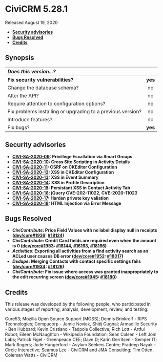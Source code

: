 # CiviCRM 5.28.1

Released August 19, 2020

- **[Security advisories](#security)**
- **[Bugs Resolved](#bugs)**
- **[Credits](#credits)**

## <a name="synopsis"></a>Synopsis

| *Does this version...?*                                         |         |
|:--------------------------------------------------------------- |:-------:|
| **Fix security vulnerabilities?**                               | **yes** |
| Change the database schema?                                     |   no    |
| Alter the API?                                                  |   no    |
| Require attention to configuration options?                     |   no    |
| Fix problems installing or upgrading to a previous version?     |   no    |
| Introduce features?                                             |   no    |
| Fix bugs?                                                       | **yes** |

## <a name="security"></a>Security advisories

- **[CIVI-SA-2020-09](https://civicrm.org/advisory/civi-sa-2020-09-privilege-escalation-smart-groups): Privillege Escallation via Smart Groups**
- **[CIVI-SA-2020-10](https://civicrm.org/advisory/civi-sa-2020-10-cross-site-scripting-activity-details): Cross Site Scripting in Activity Details**
- **[CIVI-SA-2020-11](https://civicrm.org/advisory/civi-sa-2020-11-csrf-ckeditor-configuration-form): CSRF on CKEditor Configuration**
- **[CIVI-SA-2020-12](https://civicrm.org/advisory/civi-sa-2020-12-xss-ckeditor-configuration): XSS in CKEditor Configuration**
- **[CIVI-SA-2020-13](https://civicrm.org/advisory/civi-sa-2020-13-xss-event-summary): XSS in Event Summary**
- **[CIVI-SA-2020-14](https://civicrm.org/advisory/civi-sa-2020-14-xss-profile-description-field): XSS in Profile Description**
- **[CIVI-SA-2020-15](https://civicrm.org/advisory/civi-sa-2020-15-persistent-xss-contact-activity-tab): Persistant XSS in Contact Activity Tab**
- **[CIVI-SA-2020-16](https://civicrm.org/advisory/civi-sa-2020-16-jquery-security-update-cve-2020-11022-cve-2020-11023): jQuery CVE-202-11022, CVE-2020-11023**
- **[CIVI-SA-2020-17](https://civicrm.org/advisory/civi-sa-2020-17-harden-private-key-validation): Harden private key valiation**
- **[CIVI-SA-2020-18](https://civicrm.org/advisory/civi-sa-2020-18-html-injection-through-error-message): HTML Injection via Error Message**


## <a name="bugs"></a>Bugs Resolved

* **_CiviContribute_: Price Field Values with no label display null in receipts ([dev/core#1936](https://lab.civicrm.org/dev/core/-/issues/1936):
  [#18124](https://github.com/civicrm/civicrm-core/pull/18124))**
* **_CiviContribute_: Credit Card fields are required even when the amount is 0 ([dev/core#1953](https://lab.civicrm.org/dev/core/-/issues/1953):
  [#18144](https://github.com/civicrm/civicrm-core/pull/18144), [#16163](https://github.com/civicrm/civicrm-core/pull/16163), [#18166](https://github.com/civicrm/civicrm-core/pull/16166))**
* **_Activities_: Exporting all activities from a find activity search as an ACLed user causes DB error ([dev/core#1952](https://lab.civicrm.org/dev/core/-/issues/1952):
  [#18017](https://github.com/civicrm/civicrm-core/pull/18017))**
* **_Dedupe_: Merging Contacts with contact specific settings fails ([dev/core#1934](https://lab.civicrm.org/dev/core/-/issues/1934):
  [#18126](https://github.com/civicrm/civicrm-core/pull/18126))**
* **_CiviContribute_: Fix issue where access was granted inappropriately to the edit recurring screen ([dev/core#1945](https://lab.civicrm.org/dev/core/-/issues/1945):
  [#18180](https://github.com/civicrm/civicrm-core/pull/18180))**

## <a name="credits"></a>Credits

This release was developed by the following people, who participated in
various stages of reporting, analysis, development, review, and testing:

Cure53; Mozilla Open Source Support (MOSS); Dennis Brinkrolf - RIPS Technologies;
Compucorp - Jamie Noviak, Shitij Gugnai; Armadillo Security - Ben Hubbard;
Kevin Cristiano - Tadpole Collective; Rich Lott - Artful Robot;
Eileen McNaughton - Wikipedia Foundation; Sean Colsen - Left Join Labs;
Patrick Figel - Greenpeace CEE; Dave D; Karin Gerritsen - Semper IT;
Mark Rogers; Jude Hungerford - Asylum Seekers Center;
Pradeep Nayak - Circle Interactive;
Seamus Lee - CiviCRM and JMA Consulting; Tim Otten, Coleman Watts - CiviCRM
